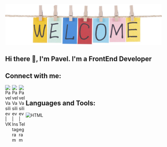 ![Header](https://github.com/pv18/pv18/blob/main/assets/header.jpg)

## Hi there 👋, I'm Pavel. I'm a FrontEnd Developer

## Connect with me:

[<img align="left" alt="PavelVasiliev | VK" width="22px" src="https://cdn.jsdelivr.net/npm/simple-icons@v3/icons/vk.svg"/>][vk]
[<img align="left" alt="PavelVasiliev | Instagram" width="22px" src="https://cdn.jsdelivr.net/npm/simple-icons@v3/icons/instagram.svg"/>][instagram]
[<img align="left" alt="PavelVasiliev | Telegram" width="22px" src="https://cdn.jsdelivr.net/npm/simple-icons@v3/icons/telegram.svg"/>][telegram]

<br/>

## Languages and Tools:

![HTML](https://img.shields.io/badge/-HTML-090909?style=for-the-badge&logo=html)


<!--
**pv18/pv18** is a ✨ _special_ ✨ repository because its `README.md` (this file) appears on your GitHub profile.

Here are some ideas to get you started:

- 🔭 I’m currently working on ...
- 🌱 I’m currently learning ...
- 👯 I’m looking to collaborate on ...
- 🤔 I’m looking for help with ...
- 💬 Ask me about ...
- 📫 How to reach me: ...
- 😄 Pronouns: ...
- ⚡ Fun fact: ...
-->

<br/>
<br/>

[vk]: https://vk.com/id196874068
[instagram]: https://www.instagram.com/pavel_vas_ev/?hl=d
[telegram]: https://t.me/p_v18
